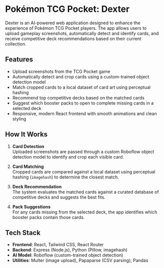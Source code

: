 # Pokémon TCG Pocket: Dexter

Dexter is an AI-powered web application designed to enhance the experience of Pokémon TCG Pocket players. The app allows users to upload gameplay screenshots, automatically detect and identify cards, and receive competitive deck recommendations based on their current collection.

## Features

- Upload screenshots from the TCG Pocket game
- Automatically detect and crop cards using a custom-trained object detection model
- Match cropped cards to a local dataset of card art using perceptual hashing
- Recommend top competitive decks based on the matched cards
- Suggest which booster packs to open to complete missing cards in a selected deck
- Responsive, modern React frontend with smooth animations and clean styling

## How It Works

1. **Card Detection**  
   Uploaded screenshots are passed through a custom Roboflow object detection model to identify and crop each visible card.

2. **Card Matching**  
   Cropped cards are compared against a local dataset using perceptual hashing (`imagehash`) to determine the closest match.

3. **Deck Recommendation**  
   The system evaluates the matched cards against a curated database of competitive decks and suggests the best fits.

4. **Pack Suggestions**  
   For any cards missing from the selected deck, the app identifies which booster packs contain those cards.

## Tech Stack

- **Frontend**: React, Tailwind CSS, React Router
- **Backend**: Express (Node.js), Python (Pillow, imagehash)
- **AI Model**: Roboflow (custom-trained object detection)
- **Utilities**: Multer (image upload), Papaparse (CSV parsing), Pandas
